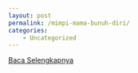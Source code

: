 ```yaml
---
layout: post
permalink: /mimpi-mama-bunuh-diri/
categories:
    - Uncategorized
---
```


[Baca Selengkapnya](/09)